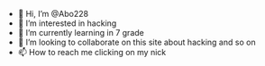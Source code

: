 - 👋 Hi, I’m @Abo228
- 👀 I’m interested in hacking
- 🌱 I’m currently learning in 7 grade
- 💞️ I’m looking to collaborate on this site about hacking and so on
- 📫 How to reach mе clicking on my nick


<!---
Abo228/Abo228 is a ✨ special ✨ repository because its `README.md` (this file) appears on your GitHub profile.
You can click the Preview link to take a look at your changes.
--->
